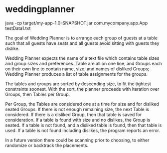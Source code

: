 # weddingplanner

java -cp target/my-app-1.0-SNAPSHOT.jar com.mycompany.app.App testData1.txt


The goal of Wedding Planner is to arrange each group of guests at a table such that 
all guests have seats and all guests avoid sitting with guests they dislike.

Wedding Planner expects the name of a text file which contains table sizes and group sizes and preferences.
Table are all on one line, and Groups each on their own line to contain name, size, and names of disliked Groups;
Wedding Planner produces a list of table assignments for the groups.

The tables and groups are sorted by descending size, to fit the tightest constraints soonest.
With the sort, the planner proceeds with iteration over Groups, then Tables per Group.

Per Group, the Tables are considered one at a time for size and for disliked seated Groups.
If there is not enough remaining size, the next Table is considered.
If there is a disliked Group, then that table is saved for consideration.
If a table is found with size and no dislikes, the Group is seated.
If a table is not found, and a disliked table is found, then that table is used.
If a table is not found including dislikes, the program reports an error.

In a future version there could be scanning prior to choosing, to either randomize or backtrack the placements.
